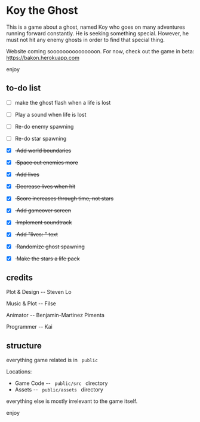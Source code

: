 # Koy the Ghost

This is a game about a ghost, named Koy who goes on many adventures running forward constantly. He is seeking something special. However, he must not hit any enemy ghosts in order to find that special thing. 

Website coming sooooooooooooooon. For now, check out the game in beta: https://bakon.herokuapp.com

enjoy

## to-do list
- [ ] make the ghost flash when a life is lost
- [ ] Play a sound when life is lost
- [ ] Re-do enemy spawning
- [ ] Re-do star spawning


- [x] <strike> Add world boundaries </strike>
- [x] <strike> Space out enemies more </strike>
- [x] <strike> Add lives </strike> 
- [x] <strike> Decrease lives when hit </strike>
- [x] <strike> Score increases through time, not stars </strike>
- [x] <strike> Add gameover screen </strike> 
- [x] <strike> Implement soundtrack </strike>
- [x] <strike> Add "lives: " text </strike>
- [x] <strike> Randomize ghost spawning </strike>
- [x] <strike> Make the stars a life pack </strike> 


## credits

Plot & Design -- Steven Lo

Music & Plot -- Filse

Animator -- Benjamin-Martinez Pimenta

Programmer -- Kai 


## structure

everything game related is in <code> public </code>

Locations: 
- Game Code -- <code> public/src </code> directory
- Assets -- <code> public/assets </code> directory

everything else is mostly irrelevant to the game itself. 

enjoy
